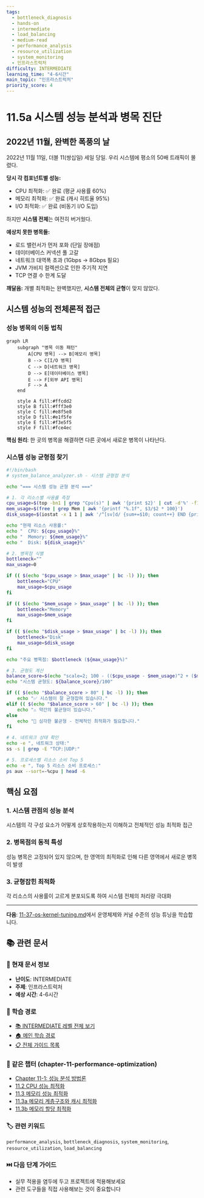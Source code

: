 ```yaml
---
tags:
  - bottleneck_diagnosis
  - hands-on
  - intermediate
  - load_balancing
  - medium-read
  - performance_analysis
  - resource_utilization
  - system_monitoring
  - 인프라스트럭처
difficulty: INTERMEDIATE
learning_time: "4-6시간"
main_topic: "인프라스트럭처"
priority_score: 4
---
```


# 11.5a 시스템 성능 분석과 병목 진단

## 2022년 11월, 완벽한 폭풍의 날

2022년 11월 11일, 더블 11(쌍십일) 세일 당일. 우리 시스템에 평소의 50배 트래픽이 몰렸다.

**당시 각 컴포넌트별 성능:**

- CPU 최적화: ✅ 완료 (평균 사용률 60%)
- 메모리 최적화: ✅ 완료 (캐시 히트율 95%)
- I/O 최적화: ✅ 완료 (비동기 I/O 도입)

하지만 **시스템 전체**는 여전히 버거웠다.

**예상치 못한 병목들:**

- 로드 밸런서가 먼저 포화 (단일 장애점)
- 데이터베이스 커넥션 풀 고갈
- 네트워크 대역폭 초과 (1Gbps → 8Gbps 필요)
- JVM 가비지 컬렉션으로 인한 주기적 지연
- TCP 연결 수 한계 도달

**깨달음:** 개별 최적화는 완벽했지만, **시스템 전체의 균형**이 맞지 않았다.

## 시스템 성능의 전체론적 접근

### 성능 병목의 이동 법칙

```mermaid
graph LR
    subgraph "병목 이동 패턴"
        A[CPU 병목] --> B[메모리 병목]
        B --> C[I/O 병목]
        C --> D[네트워크 병목]
        D --> E[데이터베이스 병목]
        E --> F[외부 API 병목]
        F --> A
    end
    
    style A fill:#ffcdd2
    style B fill:#fff3e0
    style C fill:#e8f5e8
    style D fill:#e1f5fe
    style E fill:#f3e5f5
    style F fill:#fce4ec
```

**핵심 원리**: 한 곳의 병목을 해결하면 다른 곳에서 새로운 병목이 나타난다.

### 시스템 성능 균형점 찾기

```bash
#!/bin/bash
# system_balance_analyzer.sh - 시스템 균형점 분석

echo "=== 시스템 성능 균형 분석 ==="

# 1. 각 리소스별 사용률 측정
cpu_usage=$(top -bn1 | grep "Cpu(s)" | awk '{print $2}' | cut -d'%' -f1)
mem_usage=$(free | grep Mem | awk '{printf "%.1f", $3/$2 * 100}')
disk_usage=$(iostat -x 1 1 | awk '/^[sv]d/ {sum+=$10; count++} END {printf "%.1f", sum/count}')

echo "현재 리소스 사용률:"
echo "  CPU: ${cpu_usage}%"
echo "  Memory: ${mem_usage}%"
echo "  Disk: ${disk_usage}%"

# 2. 병목점 식별
bottleneck=""
max_usage=0

if (( $(echo "$cpu_usage > $max_usage" | bc -l) )); then
    bottleneck="CPU"
    max_usage=$cpu_usage
fi

if (( $(echo "$mem_usage > $max_usage" | bc -l) )); then
    bottleneck="Memory"
    max_usage=$mem_usage
fi

if (( $(echo "$disk_usage > $max_usage" | bc -l) )); then
    bottleneck="Disk"
    max_usage=$disk_usage
fi

echo "주요 병목점: $bottleneck (${max_usage}%)"

# 3. 균형도 계산
balance_score=$(echo "scale=2; 100 - (($cpu_usage - $mem_usage)^2 + ($mem_usage - $disk_usage)^2 + ($disk_usage - $cpu_usage)^2) / 100" | bc -l)
echo "시스템 균형도: ${balance_score}/100"

if (( $(echo "$balance_score > 80" | bc -l) )); then
    echo "✅ 시스템이 잘 균형잡혀 있습니다."
elif (( $(echo "$balance_score > 60" | bc -l) )); then
    echo "⚠️ 약간의 불균형이 있습니다."
else
    echo "🚨 심각한 불균형 - 전체적인 최적화가 필요합니다."
fi

# 4. 네트워크 상태 확인
echo -e ", 네트워크 상태:"
ss -s | grep -E "TCP:|UDP:"

# 5. 프로세스별 리소스 소비 Top 5
echo -e ", Top 5 리소스 소비 프로세스:"
ps aux --sort=-%cpu | head -6
```

## 핵심 요점

### 1. 시스템 관점의 성능 분석

시스템의 각 구성 요소가 어떻게 상호작용하는지 이해하고 전체적인 성능 최적화 접근

### 2. 병목점의 동적 특성

성능 병목은 고정되어 있지 않으며, 한 영역의 최적화로 인해 다른 영역에서 새로운 병목이 발생

### 3. 균형잡힌 최적화

각 리소스의 사용률이 고르게 분포되도록 하여 시스템 전체의 처리량 극대화

---

**다음**: [11-37-os-kernel-tuning.md](11-37-os-kernel-tuning.md)에서 운영체제와 커널 수준의 성능 튜닝을 학습합니다.

## 📚 관련 문서

### 📖 현재 문서 정보

- **난이도**: INTERMEDIATE
- **주제**: 인프라스트럭처
- **예상 시간**: 4-6시간

### 🎯 학습 경로

- [📚 INTERMEDIATE 레벨 전체 보기](../learning-paths/intermediate/)
- [🏠 메인 학습 경로](../learning-paths/)
- [📋 전체 가이드 목록](../README.md)

### 📂 같은 챕터 (chapter-11-performance-optimization)

- [Chapter 11-1: 성능 분석 방법론](./11-30-performance-methodology.md)
- [11.2 CPU 성능 최적화](./11-31-cpu-optimization.md)
- [11.3 메모리 성능 최적화](./11-32-memory-optimization.md)
- [11.3a 메모리 계층구조와 캐시 최적화](./11-10-memory-hierarchy-cache.md)
- [11.3b 메모리 할당 최적화](./11-11-memory-allocation.md)

### 🏷️ 관련 키워드

`performance_analysis`, `bottleneck_diagnosis`, `system_monitoring`, `resource_utilization`, `load_balancing`

### ⏭️ 다음 단계 가이드

- 실무 적용을 염두에 두고 프로젝트에 적용해보세요
- 관련 도구들을 직접 사용해보는 것이 중요합니다
